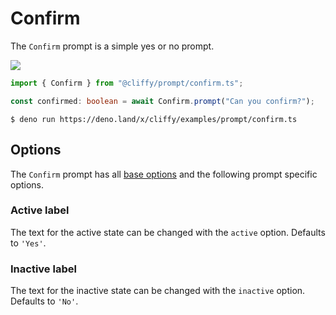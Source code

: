 # Confirm

The `Confirm` prompt is a simple yes or no prompt.

![](../assets/img/confirm.gif)

```typescript
import { Confirm } from "@cliffy/prompt/confirm.ts";

const confirmed: boolean = await Confirm.prompt("Can you confirm?");
```

```console
$ deno run https://deno.land/x/cliffy/examples/prompt/confirm.ts
```

## Options

The `Confirm` prompt has all [base options](./index.md) and the following prompt
specific options.

### Active label

The text for the active state can be changed with the `active` option. Defaults
to `'Yes'`.

### Inactive label

The text for the inactive state can be changed with the `inactive` option.
Defaults to `'No'`.

